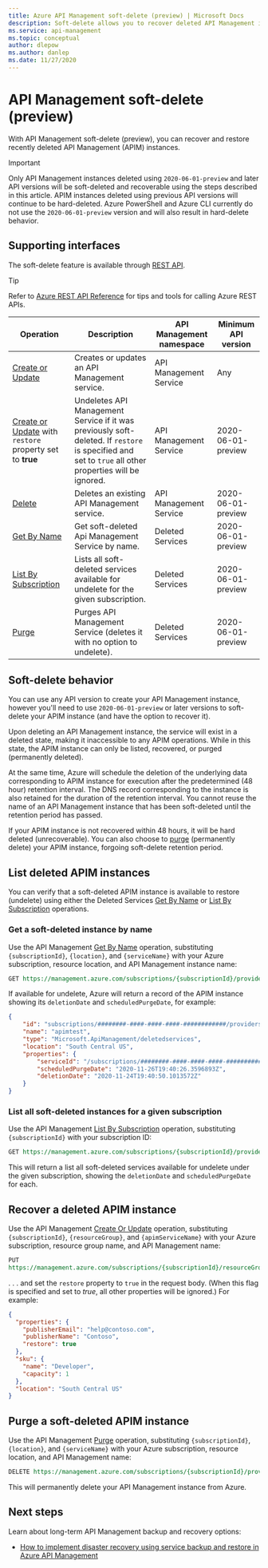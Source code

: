 ```yaml
---
title: Azure API Management soft-delete (preview) | Microsoft Docs
description: Soft-delete allows you to recover deleted API Management instances.
ms.service: api-management
ms.topic: conceptual
author: dlepow
ms.author: danlep
ms.date: 11/27/2020
---
```


# API Management soft-delete (preview)

With API Management soft-delete (preview), you can recover and restore recently deleted API Management (APIM) instances.

> [!IMPORTANT]
> Only API Management instances deleted using `2020-06-01-preview` and later API versions will be soft-deleted and recoverable using the steps described in this article. APIM instances deleted using previous API versions will continue to be hard-deleted. Azure PowerShell and Azure CLI currently do not use the `2020-06-01-preview` version and will also result in hard-delete behavior.

## Supporting interfaces

The soft-delete feature is available through [REST API](/rest/api/apimanagement/2021-08-01/api-management-service/restore).

> [!TIP]
> Refer to [Azure REST API Reference](/rest/api/azure/) for tips and tools for calling Azure REST APIs.

| Operation | Description | API Management namespace | Minimum API version |
|--|--|--|--|
| [Create or Update](/rest/api/apimanagement/2021-08-01/api-management-service/create-or-update) | Creates or updates an API Management service.  | API Management Service | Any |
| [Create or Update](/rest/api/apimanagement/2021-08-01/api-management-service/create-or-update) with `restore` property set to **true** | Undeletes API Management Service if it was previously soft-deleted. If `restore` is specified and set to `true` all other properties will be ignored.  | API Management Service |  2020-06-01-preview |
| [Delete](/rest/api/apimanagement/2021-08-01/api-management-service/delete) | Deletes an existing API Management service. | API Management Service | 2020-06-01-preview|
| [Get By Name](/rest/api/apimanagement/2021-01-01-preview/deleted-services/get-by-name) | Get soft-deleted Api Management Service by name. | Deleted Services | 2020-06-01-preview |
| [List By Subscription](/rest/api/apimanagement/2021-08-01/deleted-services/list-by-subscription) | Lists all soft-deleted services available for undelete for the given subscription. | Deleted Services | 2020-06-01-preview
| [Purge](/rest/api/apimanagement/2021-08-01/deleted-services/purge) | Purges API Management Service (deletes it with no option to undelete). | Deleted Services | 2020-06-01-preview

## Soft-delete behavior

You can use any API version to create your API Management instance, however you'll need to use `2020-06-01-preview` or later versions to soft-delete your APIM instance (and have the option to recover it).

Upon deleting an API Management instance, the service will exist in a deleted state, making it inaccessible to any APIM  operations. While in this state, the APIM instance can only be listed, recovered, or purged (permanently deleted).

At the same time, Azure will schedule the deletion of the underlying data corresponding to APIM instance for execution after the predetermined (48 hour) retention interval. The DNS record corresponding to the instance is also retained for the duration of the retention interval. You cannot reuse the name of an API Management instance that has been soft-deleted until the retention period has passed.

If your APIM instance is not recovered within 48 hours, it will be hard deleted (unrecoverable). You can also choose to [purge](#purge-a-soft-deleted-apim-instance) (permanently delete) your APIM instance, forgoing soft-delete retention period.

## List deleted APIM instances

You can verify that a soft-deleted APIM instance is available to restore (undelete) using either the Deleted Services [Get By Name](/rest/api/apimanagement/2021-08-01/deleted-services/get-by-name) or [List By Subscription](/rest/api/apimanagement/2021-08-01/deleted-services/list-by-subscription) operations.

### Get a soft-deleted instance by name

Use the API Management [Get By Name](/rest/api/apimanagement/2021-08-01/deleted-services/get-by-name) operation, substituting `{subscriptionId}`, `{location}`, and `{serviceName}` with your Azure subscription, resource location, and API Management instance name:

```rest
GET https://management.azure.com/subscriptions/{subscriptionId}/providers/Microsoft.ApiManagement/locations/{location}/deletedservices/{serviceName}?api-version=2021-08-01
```

If available for undelete, Azure will return a record of the APIM instance showing its `deletionDate` and `scheduledPurgeDate`, for example:

```json
{
    "id": "subscriptions/########-####-####-####-############/providers/Microsoft.ApiManagement/locations/southcentralus/deletedservices/apimtest",
    "name": "apimtest",
    "type": "Microsoft.ApiManagement/deletedservices",
    "location": "South Central US",
    "properties": {
        "serviceId": "/subscriptions/########-####-####-####-############/resourceGroups/apimtestgroup/providers/Microsoft.ApiManagement/service/apimtest",
        "scheduledPurgeDate": "2020-11-26T19:40:26.3596893Z",
        "deletionDate": "2020-11-24T19:40:50.1013572Z"
    }
}
```

### List all soft-deleted instances for a given subscription

Use the API Management [List By Subscription](/rest/api/apimanagement/2021-08-01/deleted-services/list-by-subscription) operation, substituting `{subscriptionId}` with your subscription ID:

```rest
GET https://management.azure.com/subscriptions/{subscriptionId}/providers/Microsoft.ApiManagement/deletedservices?api-version=2021-08-01
```

This will return a list all soft-deleted services available for undelete under the given subscription, showing the `deletionDate` and `scheduledPurgeDate` for each.

## Recover a deleted APIM instance

Use the API Management [Create Or Update](/rest/api/apimanagement/2021-08-01/api-management-service/create-or-update) operation, substituting `{subscriptionId}`, `{resourceGroup}`, and `{apimServiceName}` with your Azure subscription, resource group name, and API Management name:

```rest
PUT
https://management.azure.com/subscriptions/{subscriptionId}/resourceGroups/{resourceGroup}/providers/Microsoft.ApiManagement/service/{apimServiceName}?api-version=2021-08-01
```

. . . and set the `restore` property to `true` in the request body. (When this flag is specified and set to *true*, all other properties will be ignored.) For example:

```json
{
  "properties": {
    "publisherEmail": "help@contoso.com",
    "publisherName": "Contoso",
    "restore": true
  },
  "sku": {
    "name": "Developer",
    "capacity": 1
  },
  "location": "South Central US"
}
```

## Purge a soft-deleted APIM instance

Use the API Management [Purge](/rest/api/apimanagement/2021-01-01-preview/deleted-services/purge) operation, substituting `{subscriptionId}`, `{location}`, and `{serviceName}` with your Azure subscription, resource location, and API Management name:

```rest
DELETE https://management.azure.com/subscriptions/{subscriptionId}/providers/Microsoft.ApiManagement/locations/{location}/deletedservices/{serviceName}?api-version=2021-08-01
```

This will permanently delete your API Management instance from Azure.

## Next steps

Learn about long-term API Management backup and recovery options:

- [How to implement disaster recovery using service backup and restore in Azure API Management](api-management-howto-disaster-recovery-backup-restore.md)
